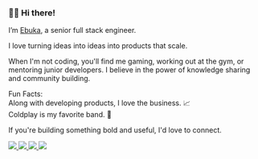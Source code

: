 ### 👋🏽 Hi there!

I’m <a href="https://ebukaodini.vercel.app" target="_blank">Ebuka</a>, a senior full stack engineer.

I love turning ideas into ideas into products that scale.

When I'm not coding, you'll find me gaming, working out at the gym, or mentoring junior developers. I believe in the power of knowledge sharing and community building.

Fun Facts:<br />
Along with developing products, I love the business. 📈<br />
Coldplay is my favorite band. 🎸


If you're building something bold and useful, I'd love to connect.

<a href="https://www.linkedin.com/in/ebuka-odini/" target="_blank">
  <img src="https://img.shields.io/badge/linkedin-0077B5.svg?&style=for-the-badge&logo=linkedin&logoColor=white" />
</a>
<a href="mailto:ebukaodini@gmail.com" target="_blank">
  <img src="https://img.shields.io/badge/mail-FFFFFF.svg?&style=for-the-badge&logo=gmail&logoColor=red" />
</a>
<a href="https://twitter.com/ebukaOdini_" target="_blank">
  <img src="https://img.shields.io/badge/Twitter-1DA1F2?style=for-the-badge&logo=twitter&logoColor=white">
</a>
<a href="https://dev.to/ebukaodini" target="_blank">
  <img src="https://img.shields.io/badge/dev.to-000000?style=for-the-badge&logo=devdotto&logoColor=white">
</a>